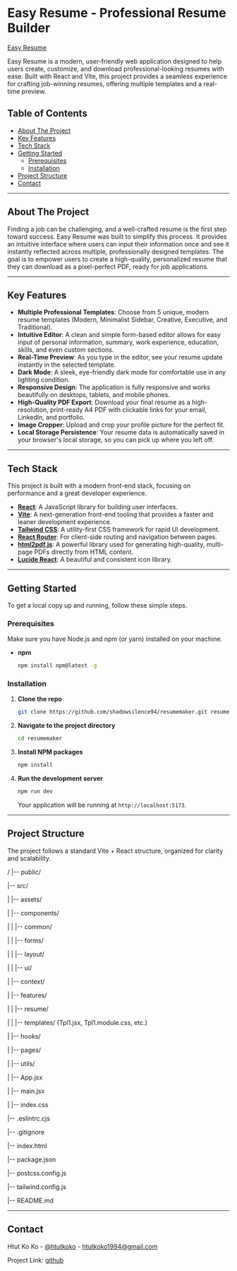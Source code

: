 # Easy Resume - Professional Resume Builder

[Easy Resume](https://easyresume-eight.vercel.app/)

Easy Resume is a modern, user-friendly web application designed to help users create, customize, and download professional-looking resumes with ease. Built with React and Vite, this project provides a seamless experience for crafting job-winning resumes, offering multiple templates and a real-time preview.

## Table of Contents

- [About The Project](#about-the-project)
- [Key Features](#key-features)
- [Tech Stack](#tech-stack)
- [Getting Started](#getting-started)
  - [Prerequisites](#prerequisites)
  - [Installation](#installation)
- [Project Structure](#project-structure)
- [Contact](#contact)

---

## About The Project

Finding a job can be challenging, and a well-crafted resume is the first step toward success. Easy Resume was built to simplify this process. It provides an intuitive interface where users can input their information once and see it instantly reflected across multiple, professionally designed templates. The goal is to empower users to create a high-quality, personalized resume that they can download as a pixel-perfect PDF, ready for job applications.

---

## Key Features

* **Multiple Professional Templates**: Choose from 5 unique, modern resume templates (Modern, Minimalist Sidebar, Creative, Executive, and Traditional).
* **Intuitive Editor**: A clean and simple form-based editor allows for easy input of personal information, summary, work experience, education, skills, and even custom sections.
* **Real-Time Preview**: As you type in the editor, see your resume update instantly in the selected template.
* **Dark Mode**: A sleek, eye-friendly dark mode for comfortable use in any lighting condition.
* **Responsive Design**: The application is fully responsive and works beautifully on desktops, tablets, and mobile phones.
* **High-Quality PDF Export**: Download your final resume as a high-resolution, print-ready A4 PDF with clickable links for your email, LinkedIn, and portfolio.
* **Image Cropper**: Upload and crop your profile picture for the perfect fit.
* **Local Storage Persistence**: Your resume data is automatically saved in your browser's local storage, so you can pick up where you left off.

---

## Tech Stack

This project is built with a modern front-end stack, focusing on performance and a great developer experience.

* **[React](https://reactjs.org/)**: A JavaScript library for building user interfaces.
* **[Vite](https://vitejs.dev/)**: A next-generation front-end tooling that provides a faster and leaner development experience.
* **[Tailwind CSS](https://tailwindcss.com/)**: A utility-first CSS framework for rapid UI development.
* **[React Router](https://reactrouter.com/)**: For client-side routing and navigation between pages.
* **[html2pdf.js](https://github.com/eKoopmans/html2pdf.js)**: A powerful library used for generating high-quality, multi-page PDFs directly from HTML content.
* **[Lucide React](https://lucide.dev/)**: A beautiful and consistent icon library.

---

## Getting Started

To get a local copy up and running, follow these simple steps.

### Prerequisites

Make sure you have Node.js and npm (or yarn) installed on your machine.
* **npm**
    ```sh
    npm install npm@latest -g
    ```

### Installation

1.  **Clone the repo**
    ```sh
    git clone https://github.com/shadowsilence94/resumemaker.git resumemaker
    ```
2.  **Navigate to the project directory**
    ```sh
    cd resumemaker
    ```
3.  **Install NPM packages**
    ```sh
    npm install
    ```
4.  **Run the development server**
    ```sh
    npm run dev
    ```
    Your application will be running at `http://localhost:5173`.

---

## Project Structure

The project follows a standard Vite + React structure, organized for clarity and scalability.


/
|-- public/

|-- src/

|   |-- assets/

|   |-- components/

|   |   |-- common/

|   |   |-- forms/

|   |   |-- layout/

|   |   |-- ui/

|   |-- context/

|   |-- features/

|   |   |-- resume/

|   |       |-- templates/ (Tpl1.jsx, Tpl1.module.css, etc.)

|   |-- hooks/

|   |-- pages/

|   |-- utils/

|   |-- App.jsx

|   |-- main.jsx

|   |-- index.css

|-- .eslintrc.cjs

|-- .gitignore

|-- index.html

|-- package.json

|-- postcss.config.js

|-- tailwind.config.js

|-- README.md


---

## Contact

Htut Ko Ko - [@htutkoko](https://www.linkedin.com/in/htut-ko-ko-805770202/) - htutkoko1994@gmail.com

Project Link: [github](https://github.com/shadowsilence94/resumemaker)
